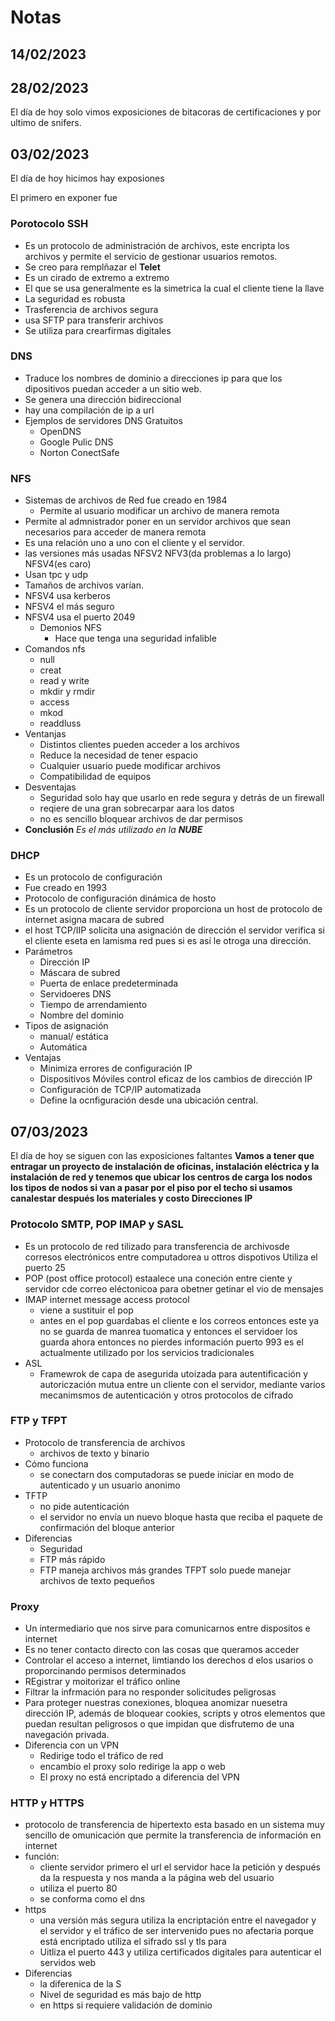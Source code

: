 # Notas

## 14/02/2023


## 28/02/2023

El día de hoy solo vimos exposiciones de bitacoras de certificaciones y por ultimo de snifers. 


## 03/02/2023

El día de hoy hicimos hay exposiones

El primero en exponer fue 

### Porotocolo SSH 
- Es un protocolo de administración de archivos, este encripta los archivos y permite el servicio de gestionar usuarios remotos. 
- Se creo para remplñazar el **Telet** 
- Es un cirado de extremo a extremo
- El que se usa generalmente es la simetrica la cual el cliente tiene la llave
- La seguridad es robusta
- Trasferencia de archivos segura 
- usa SFTP para transferir archivos 
- Se utiliza para crearfirmas digitales 

### DNS

- Traduce los nombres de dominio a direcciones ip para que los dipositivos puedan acceder a un sitio web.
- Se genera una dirección bidireccional
- hay una compilación de ip a url 
- Ejemplos de servidores DNS Gratuitos
  - OpenDNS
  - Google Pulic DNS
  - Norton ConectSafe

### NFS

- Sistemas de archivos de Red fue creado en 1984
  - Permite al usuario modificar un archivo de manera remota
- Permite al admnistrador poner en un servidor archivos que sean necesarios para acceder de manera remota
- Es una relación uno a uno con el cliente y el servidor.
- las versiones más usadas  NFSV2 NFV3(da problemas a lo largo) NFSV4(es caro) 
- Usan tpc y udp
- Tamaños de archivos varían.
- NFSV4 usa kerberos 
- NFSV4 el más seguro
- NFSV4 usa el puerto 2049 
  - Demonios NFS
    - Hace que tenga una seguridad infalible 
- Comandos nfs
  - null
  - creat
  - read y write
  - mkdir y rmdir
  - access
  - mkod
  - readdluss
- Ventanjas
  - Distintos clientes pueden acceder a los archivos
  - Reduce la necesidad de tener espacio 
  - Cualquier usuario puede modificar archivos
  - Compatibilidad de equipos
- Desventajas 
  - Seguridad solo hay que usarlo en rede segura y detrás de un firewall
  - reqiere de una gran sobrecarpar aara los datos
  - no es sencillo bloquear archivos de dar permisos 
- **Conclusión** *Es el más utilizado en la **NUBE***

### DHCP
- Es un protocolo de configuración 
- Fue creado en 1993
- Protocolo de configuración dinámica de hosto
- Es un protocolo de cliente servidor proporciona un host de protocolo de internet asigna macara de subred
- el host TCP/IIP solicita una asignación de dirección el servidor verifica si el cliente eseta en lamisma red pues si es así le otroga una dirección. 
- Parámetros
  - Dirección IP
  - Máscara de subred
  - Puerta de enlace predeterminada
  - Servidoeres DNS 
  - Tiempo de arrendamiento
  - Nombre del dominio 
- Tipos de asignación 
  - manual/ estática
  - Automática
- Ventajas
  - Minimiza errores de configuración IP
  - Dispositivos Móviles control eficaz de los cambios de dirección IP
  - Configuración de TCP/IP automatizada
  - Define la ocnfiguración desde una ubicación central.

## 07/03/2023

El día de hoy se siguen con las exposiciones faltantes
**Vamos a tener que entragar un proyecto de instalación de oficinas, instalación eléctrica y la instalación de red y tenemos que ubicar los centros de carga los nodos los tipos de nodos si van a pasar por el piso por el techo si usamos canalestar después los materiales y costo Direcciones IP**


### Protocolo SMTP, POP IMAP y SASL

- Es un protocolo de red tilizado para transferencia de archivosde corresos electrónicos entre computadorea u ottros dispotivos Utiliza el puerto 25
- POP (post office protocol) estaalece una coneción entre ciente y servidor cde correo eléctonicoa para obetner getinar el vio de mensajes 
- IMAP internet message access protocol
  - viene a sustituir el pop 
  - antes en el pop guardabas el cliente e los correos entonces este ya no se guarda de manrea tuomatica y entonces el servidoer los guarda ahora entonces no pierdes información puerto 993 es el actualmente utilizado por los servicios tradicionales
- ASL 
  - Framewrok de capa de asegurida utoizada para autentificación y autoriczación mutua entre un cliente con el servidor, mediante varios mecanimsmos de autenticación y otros protocolos de cifrado 

### FTP y TFPT
- Protocolo de transferencia de archivos
  - archivos de texto y binario 
- Cómo funciona 
  - se conectarn dos computadoras se puede iniciar en modo de autenticado y un usuario anonimo
- TFTP 
  - no pide autenticación 
  - el servidor no envía un nuevo bloque hasta que reciba el paquete de confirmación del bloque anterior
- Diferencias
  - Seguridad
  - FTP más rápido
  - FTP maneja archivos más grandes TFPT solo puede manejar archivos de texto pequeños

### Proxy

- Un intermediario que nos sirve para comunicarnos entre dispositos e internet
- Es no tener contacto directo con las cosas que queramos acceder
- Controlar el acceso a internet, limtiando los derechos d elos usarios o proporcinando permisos determinados
- REgistrar y moitorizar el tráfico online
- Filtrar la infrmación para no responder solicitudes peligrosas
- Para proteger nuestras conexiones, bloquea anomizar nuesetra dirección IP, además de bloquear cookies, scripts y otros elementos que puedan resultan peligrosos o que impidan que disfrutemo de una navegación privada.
- Diferencia con un VPN 
  - Redirige todo el tráfico de red
  - encambio el proxy solo redirige la app o web
  - El proxy no está encriptado a diferencia del VPN


### HTTP y HTTPS

- protocolo de transferencia de hipertexto esta basado en un sistema muy sencillo de omunicación que permite la transferencia de información en internet
- función:
  - cliente servidor primero el url el servidor hace la petición y después da la respuesta y nos manda a la página web del usuario 
  - utiliza el puerto 80
  - se conforma como el dns 
- https
  - una versión más segura utiliza la encriptación entre el navegador y el servidor y el tráfico de ser intervenido pues no afectaria porque está encriptado
  utiliza el sifrado ssl y tls para 
  - Uitliza el puerto 443 y utiliza certificados digitales para autenticar el servidos web 
- Diferencias
  - la diferenica de la S
  - Nivel de seguridad es más bajo de http 
  - en https si requiere validación de dominio 



